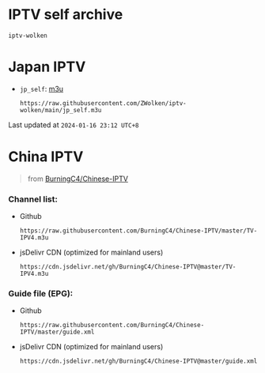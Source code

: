 # IPTV self archive

`iptv-wolken`

# Japan IPTV

* `jp_self`: [m3u](https://raw.githubusercontent.com/ZWolken/iptv-wolken/main/jp_self.m3u)

	```
	https://raw.githubusercontent.com/ZWolken/iptv-wolken/main/jp_self.m3u
	```

Last updated at `2024-01-16 23:12 UTC+8`

# China IPTV

> from [BurningC4/Chinese-IPTV](https://github.com/BurningC4/Chinese-IPTV)

### Channel list:

* Github

	```
	https://raw.githubusercontent.com/BurningC4/Chinese-IPTV/master/TV-IPV4.m3u
	```

* jsDelivr CDN (optimized for mainland users)

	```
	https://cdn.jsdelivr.net/gh/BurningC4/Chinese-IPTV@master/TV-IPV4.m3u
	```

### Guide file (EPG):

* Github

	```
	https://raw.githubusercontent.com/BurningC4/Chinese-IPTV/master/guide.xml
	```

* jsDelivr CDN (optimized for mainland users)

	```
	https://cdn.jsdelivr.net/gh/BurningC4/Chinese-IPTV@master/guide.xml
	```
